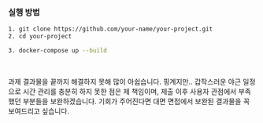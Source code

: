 ### 실행 방법

```bash
1. git clone https://github.com/your-name/your-project.git
2. cd your-project

3. docker-compose up --build
```
<br>

과제 결과물을 끝까지 해결하지 못해 많이 아쉽습니다.
핑계지만.. 갑작스러운 야근 일정으로 시간 관리를 충분히 하지 못한 점은 제 책임이며, 제출 이후 사용자 관점에서 부족했던 부분들을 보완하겠습니다.
기회가 주어진다면 대면 면접에서 보완된 결과물을 꼭 보여드리고 싶습니다.
